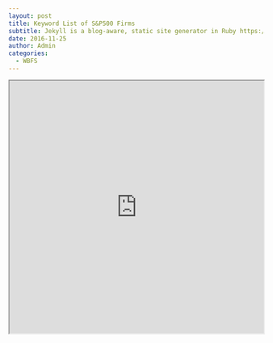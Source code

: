 ```yaml
---
layout: post
title: Keyword List of S&P500 Firms
subtitle: Jekyll is a blog-aware, static site generator in Ruby https://jekyllrb.com
date: 2016-11-25
author: Admin
categories:
  - WBFS
---
```


<div class="col-sm-12">
<iframe
width="100%" height="500vw"
src="https://docs.google.com/spreadsheets/d/e/2PACX-1vSxc5R16C9N5JlOx29qFxKPhQTnsxtv9aqYtEizt-YdGIdxh0Qilru3xv9Vofj_kYfGbkphaALQ4KZE/pubhtml?widget=true&amp;headers=false"></iframe>
</div>
